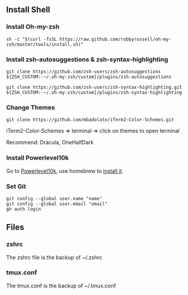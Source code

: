 ## Install Shell

### Install Oh-my-zsh

```shell
sh -c "$(curl -fsSL https://raw.github.com/robbyrussell/oh-my-zsh/master/tools/install.sh)"
```

### Install zsh-autosuggestions & zsh-syntax-highlighting

```shell
git clone https://github.com/zsh-users/zsh-autosuggestions ${ZSH_CUSTOM:-~/.oh-my-zsh/custom}/plugins/zsh-autosuggestions

git clone https://github.com/zsh-users/zsh-syntax-highlighting.git ${ZSH_CUSTOM:-~/.oh-my-zsh/custom}/plugins/zsh-syntax-highlighting
```

### Change Themes

```shell
git clone https://github.com/mbadolato/iTerm2-Color-Schemes.git
```

iTerm2-Color-Schemes => terminal => click on themes to open terminal

Recommend: Dracula, OneHalfDark

### Install Powerlevel10k

Go to [Powerlevel10k](https://github.com/romkatv/powerlevel10k#meslo-nerd-font-patched-for-powerlevel10k), use homebrew to [install it](https://github.com/romkatv/powerlevel10k#getting-started).

### Set Git

```shell
git config --global user.name "name"
git config --global user.email "email"
gh auth login
```

## Files

### zshrc

The zshrc file is the backup of ~/.zshrc

### tmux.conf

The tmux.conf is the backup of ~/.tmux.conf

